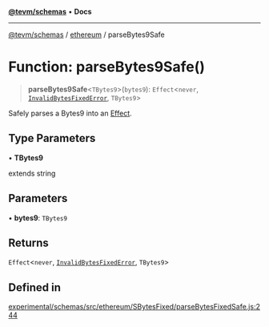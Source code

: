 [**@tevm/schemas**](../../README.md) • **Docs**

***

[@tevm/schemas](../../modules.md) / [ethereum](../README.md) / parseBytes9Safe

# Function: parseBytes9Safe()

> **parseBytes9Safe**\<`TBytes9`\>(`bytes9`): `Effect`\<`never`, [`InvalidBytesFixedError`](../classes/InvalidBytesFixedError.md), `TBytes9`\>

Safely parses a Bytes9 into an [Effect](https://www.effect.website/docs/essentials/effect-type).

## Type Parameters

• **TBytes9**

extends string

## Parameters

• **bytes9**: `TBytes9`

## Returns

`Effect`\<`never`, [`InvalidBytesFixedError`](../classes/InvalidBytesFixedError.md), `TBytes9`\>

## Defined in

[experimental/schemas/src/ethereum/SBytesFixed/parseBytesFixedSafe.js:244](https://github.com/evmts/tevm-monorepo/blob/main/experimental/schemas/src/ethereum/SBytesFixed/parseBytesFixedSafe.js#L244)
